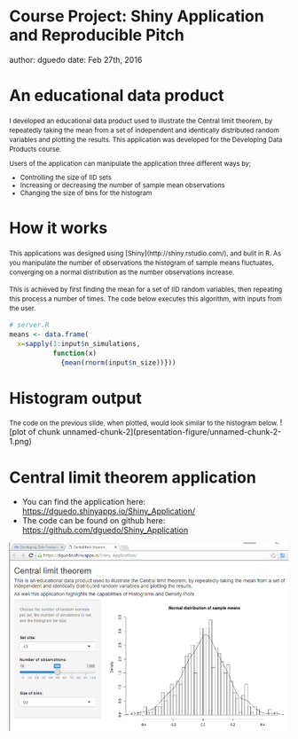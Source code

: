 Course Project: Shiny Application and Reproducible Pitch
========================================================
author: dguedo
date: Feb 27th, 2016

An educational data product
========================================================
<small>
I developed an educational data product used to illustrate the Central limit theorem, by repeatedly taking the mean from a set of independent and identically distributed random variables and plotting the results. This application was developed for the Developing Data Products course.

Users of the application can manipulate the application three different ways by;
- Controlling the size of IID sets
- Increasing or decreasing the number of sample mean observations
- Changing the size of bins for the histogram
</small>

How it works
========================================================
<small>
This applications was designed using [Shiny](http://shiny.rstudio.com/), and bulit in R. As you manipulate the number of observations the histogram of sample means fluctuates, converging on a normal distribution as the number observations increase.

This is achieved by first finding the mean for a set of IID random variables, then repeating this process a number of times.  The code below executes this algorithm, with inputs from the user. 
</small>

```r
# server.R
means <- data.frame(
  x=sapply(1:input$n_simulations,
           function(x) 
             {mean(rnorm(input$n_size))}))  
```

Histogram output
========================================================
<small>
The code on the previous slide, when plotted, would look similar to the histogram below.
</small>
![plot of chunk unnamed-chunk-2](presentation-figure/unnamed-chunk-2-1.png) 

Central limit theorem application
========================================================
- You can find the application here: https://dguedo.shinyapps.io/Shiny_Application/
- The code can be found on github here: https://github.com/dguedo/Shiny_Application

![Central limit theorem illustrated](images/app.png)
